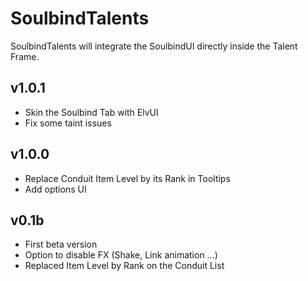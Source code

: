 # SoulbindTalents

SoulbindTalents will integrate the SoulbindUI directly inside the Talent Frame.

## v1.0.1
* Skin the Soulbind Tab with ElvUI
* Fix some taint issues

## v1.0.0
* Replace Conduit Item Level by its Rank in Tooltips
* Add options UI

## v0.1b
* First beta version
* Option to disable FX (Shake, Link animation ...)
* Replaced Item Level by Rank on the Conduit List
